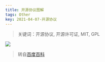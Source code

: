 ```yaml
---
title: 开源协议图解
tags: Other
key: 2021-04-07-开源协议
---
```

> 关键词：开源协议, 开源许可证, MIT, GPL

<img src="https://image.oldboard.tech/blog/ECC57321-57B8-4DAA-9F87-D67B05772902.jpg">

> 转自<a href="https://baike.baidu.com/item/%E5%BC%80%E6%BA%90%E5%8D%8F%E8%AE%AE">百度百科</a>

